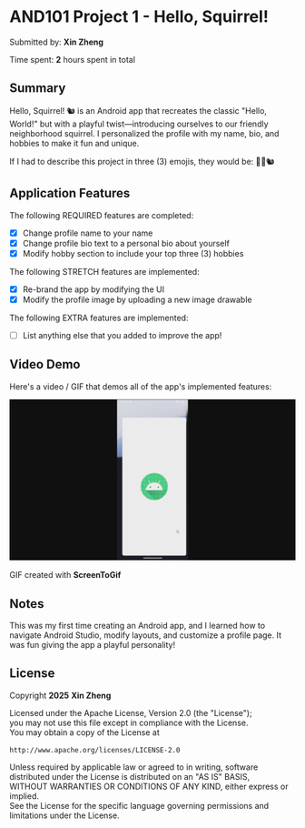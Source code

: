 # AND101 Project 1 - Hello, Squirrel!  

Submitted by: **Xin Zheng**  

Time spent: **2** hours spent in total  

## Summary  

Hello, Squirrel! 🐿 is an Android app that recreates the classic "Hello, World!" but with a playful twist—introducing ourselves to our friendly neighborhood squirrel. I personalized the profile with my name, bio, and hobbies to make it fun and unique.  

If I had to describe this project in three (3) emojis, they would be: 📱✨🐿  

## Application Features  

The following REQUIRED features are completed:  

- [x] Change profile name to your name  
- [x] Change profile bio text to a personal bio about yourself  
- [x] Modify hobby section to include your top three (3) hobbies  

The following STRETCH features are implemented:  

- [x] Re-brand the app by modifying the UI  
- [x] Modify the profile image by uploading a new image drawable  

The following EXTRA features are implemented:  

- [ ] List anything else that you added to improve the app!  

## Video Demo  

Here's a video / GIF that demos all of the app's implemented features:  

<img src='https://github.com/xlz1047/and101-project1-starter/blob/main/Animation.gif' title='Video Demo' width='' alt='Video Demo' />  

GIF created with **ScreenToGif**  

## Notes  

This was my first time creating an Android app, and I learned how to navigate Android Studio, modify layouts, and customize a profile page. It was fun giving the app a playful personality!  

## License  

Copyright **2025** **Xin Zheng**  

Licensed under the Apache License, Version 2.0 (the "License");  
you may not use this file except in compliance with the License.  
You may obtain a copy of the License at  

    http://www.apache.org/licenses/LICENSE-2.0  

Unless required by applicable law or agreed to in writing, software  
distributed under the License is distributed on an "AS IS" BASIS,  
WITHOUT WARRANTIES OR CONDITIONS OF ANY KIND, either express or implied.  
See the License for the specific language governing permissions and  
limitations under the License.  
